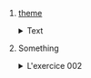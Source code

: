 1. [theme](001_small.mp3)<details><summary>Text</summary>text<a href="http://example.com/" target="_blank">example</a> </details>

2. Something<details><summary>L'exercice 002</summary><audio controls autoplay><source src="https://github.com/evug/evug.github.io/raw/main/french/audio-a2/002_small.mp3" type="audio/mpeg"></audio></details>


